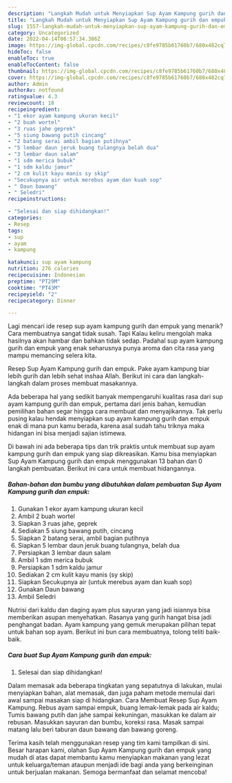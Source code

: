 ```yaml
---
description: "Langkah Mudah untuk Menyiapkan Sup Ayam Kampung gurih dan empuk yang Enak, Buat Buka Puasa Lezat"
title: "Langkah Mudah untuk Menyiapkan Sup Ayam Kampung gurih dan empuk yang Enak, Buat Buka Puasa Lezat"
slug: 1557-langkah-mudah-untuk-menyiapkan-sup-ayam-kampung-gurih-dan-empuk-yang-enak-buat-buka-puasa-lezat
category: Uncategorized
date: 2022-04-14T06:57:34.386Z
image: https://img-global.cpcdn.com/recipes/c8fe9785b61760b7/680x482cq70/sup-ayam-kampung-gurih-dan-empuk-foto-resep-utama.jpg
hideToc: false
enableToc: true
enableTocContent: false
thumbnail: https://img-global.cpcdn.com/recipes/c8fe9785b61760b7/680x482cq70/sup-ayam-kampung-gurih-dan-empuk-foto-resep-utama.jpg
cover: https://img-global.cpcdn.com/recipes/c8fe9785b61760b7/680x482cq70/sup-ayam-kampung-gurih-dan-empuk-foto-resep-utama.jpg
author: Admin
authorAv: notfound
ratingvalue: 4.3
reviewcount: 18
recipeingredient:
- "1 ekor ayam kampung ukuran kecil"
- "2 buah wortel"
- "3 ruas jahe geprek"
- "5 siung bawang putih cincang"
- "2 batang serai ambil bagian putihnya"
- "5 lembar daun jeruk buang tulangnya belah dua"
- "3 lembar daun salam"
- "1 sdm merica bubuk"
- "1 sdm kaldu jamur"
- "2 cm kulit kayu manis sy skip"
- "Secukupnya air untuk merebus ayam dan kuah sop"
- " Daun bawang"
- " Seledri"
recipeinstructions:

- "Selesai dan siap dihidangkan!"
categories:
- Resep
tags:
- sup
- ayam
- kampung

katakunci: sup ayam kampung 
nutrition: 276 calories
recipecuisine: Indonesian
preptime: "PT29M"
cooktime: "PT43M"
recipeyield: "2"
recipecategory: Dinner

---
```



Lagi mencari ide resep sup ayam kampung gurih dan empuk yang menarik? Cara membuatnya sangat tidak susah. Tapi Kalau keliru mengolah maka hasilnya akan hambar dan bahkan tidak sedap. Padahal sup ayam kampung gurih dan empuk yang enak seharusnya punya aroma dan cita rasa yang mampu memancing selera kita.


Resep Sup Ayam Kampung gurih dan empuk. Pake ayam kampung biar lebih gurih dan lebih sehat inshaa Allah. Berikut ini cara dan langkah-langkah dalam proses membuat masakannya.

Ada beberapa hal yang sedikit banyak mempengaruhi kualitas rasa dari sup ayam kampung gurih dan empuk, pertama dari jenis bahan, kemudian pemilihan bahan segar hingga cara membuat dan menyajikannya. Tak perlu pusing kalau hendak menyiapkan sup ayam kampung gurih dan empuk enak di mana pun kamu berada, karena asal sudah tahu triknya maka hidangan ini bisa menjadi sajian istimewa.


Di bawah ini ada beberapa tips dan trik praktis untuk membuat sup ayam kampung gurih dan empuk yang siap dikreasikan. Kamu bisa menyiapkan Sup Ayam Kampung gurih dan empuk menggunakan 13 bahan dan 0 langkah pembuatan. Berikut ini cara untuk membuat hidangannya.

<!--inarticleads1-->

##### Bahan-bahan dan bumbu yang dibutuhkan dalam pembuatan Sup Ayam Kampung gurih dan empuk:

1. Gunakan 1 ekor ayam kampung ukuran kecil
1. Ambil 2 buah wortel
1. Siapkan 3 ruas jahe, geprek
1. Sediakan 5 siung bawang putih, cincang
1. Siapkan 2 batang serai, ambil bagian putihnya
1. Siapkan 5 lembar daun jeruk buang tulangnya, belah dua
1. Persiapkan 3 lembar daun salam
1. Ambil 1 sdm merica bubuk
1. Persiapkan 1 sdm kaldu jamur
1. Sediakan 2 cm kulit kayu manis (sy skip)
1. Siapkan Secukupnya air (untuk merebus ayam dan kuah sop)
1. Gunakan  Daun bawang
1. Ambil  Seledri


Nutrisi dari kaldu dan daging ayam plus sayuran yang jadi isiannya bisa memberikan asupan menyehatkan. Rasanya yang gurih hangat bisa jadi penghangat badan. Ayam kampung yang gemuk merupakan pilihan tepat untuk bahan sop ayam. Berikut ini bun cara membuatnya, tolong teliti baik-baik. 

<!--inarticleads2-->

##### Cara buat Sup Ayam Kampung gurih dan empuk:


1. Selesai dan siap dihidangkan!

Dalam memasak ada beberapa tingkatan yang sepatutnya di lakukan, mulai menyiapkan bahan, alat memasak, dan juga paham metode memulai dari awal sampai masakan siap di hidangkan. Cara Membuat Resep Sup Ayam Kampung. Rebus ayam sampai empuk, buang lemak-lemak pada air kaldu; Tumis bawang putih dan jahe sampai kekuningan, masukkan ke dalam air rebusan. Masukkan sayuran dan bumbu, koreksi rasa. Masak sampai matang lalu beri taburan daun bawang dan bawang goreng. 

Terima kasih telah menggunakan resep yang tim kami tampilkan di sini. Besar harapan kami, olahan Sup Ayam Kampung gurih dan empuk yang mudah di atas dapat membantu kamu menyiapkan makanan yang lezat untuk keluarga/teman ataupun menjadi ide bagi anda yang berkeinginan untuk berjualan makanan. Semoga bermanfaat dan selamat mencoba!
